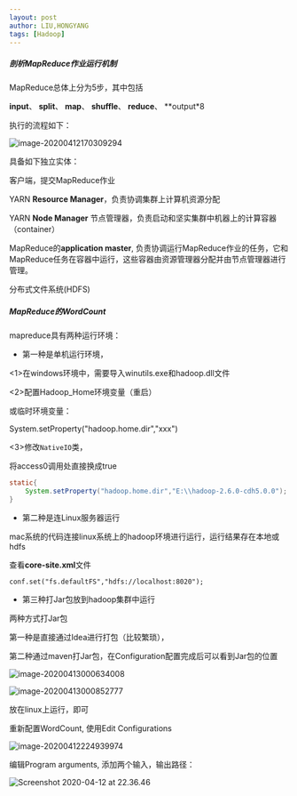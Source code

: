 ```yaml
---
layout: post
author: LIU,HONGYANG
tags: [Hadoop]
---
```






##### 剖析MapReduce作业运行机制

MapReduce总体上分为5步，其中包括

 **input**、 **split**、 **map**、 **shuffle**、 **reduce**、 **output*8



执行的流程如下：



![image-20200412170309294](https://tva1.sinaimg.cn/large/007S8ZIlgy1gdr3cqhjl5j30t60dgagf.jpg)



具备如下独立实体：

客户端，提交MapReduce作业

YARN **Resource Manager**，负责协调集群上计算机资源分配

YARN **Node  Manager** 节点管理器，负责启动和坚实集群中机器上的计算容器（container）

MapReduce的**application master**, 负责协调运行MapReduce作业的任务，它和MapReduce任务在容器中运行，这些容器由资源管理器分配并由节点管理器进行管理。

分布式文件系统(HDFS)



##### MapReduce的WordCount



mapreduce具有两种运行环境：

- 第一种是单机运行环境，

<1>在windows环境中，需要导入winutils.exe和hadoop.dll文件

<2>配置Hadoop_Home环境变量（重启）

或临时环境变量：

System.setProperty("hadoop.home.dir","xxx")

<3>修改`NativeIO`类，

将access0调用处直接换成true

```java
static{
	System.setProperty("hadoop.home.dir","E:\\hadoop-2.6.0-cdh5.0.0");
}
```





- 第二种是连Linux服务器运行

mac系统的代码连接linux系统上的hadoop环境进行运行，运行结果存在本地或hdfs

查看**core-site.xml**文件

```
conf.set("fs.defaultFS","hdfs://localhost:8020");
```





- 第三种打Jar包放到hadoop集群中运行

两种方式打Jar包

第一种是直接通过Idea进行打包（比较繁琐），

第二种通过maven打Jar包，在Configuration配置完成后可以看到Jar包的位置

![image-20200413000634008](https://tva1.sinaimg.cn/large/007S8ZIlgy1gdrfl92wioj30vw09stax.jpg)





![image-20200413000852777](https://tva1.sinaimg.cn/large/007S8ZIlgy1gdrfnnql91j31oi04g0yj.jpg)



放在linux上运行，即可



重新配置WordCount, 使用Edit Configurations



![image-20200412224939974](https://tva1.sinaimg.cn/large/007S8ZIlgy1gdrdd88pi0j30e806gt9h.jpg)



编辑Program arguments, 添加两个输入，输出路径：

![Screenshot 2020-04-12 at 22.36.46](https://tva1.sinaimg.cn/large/007S8ZIlgy1gdrdcpnroyj314y0fu0v7.jpg)



